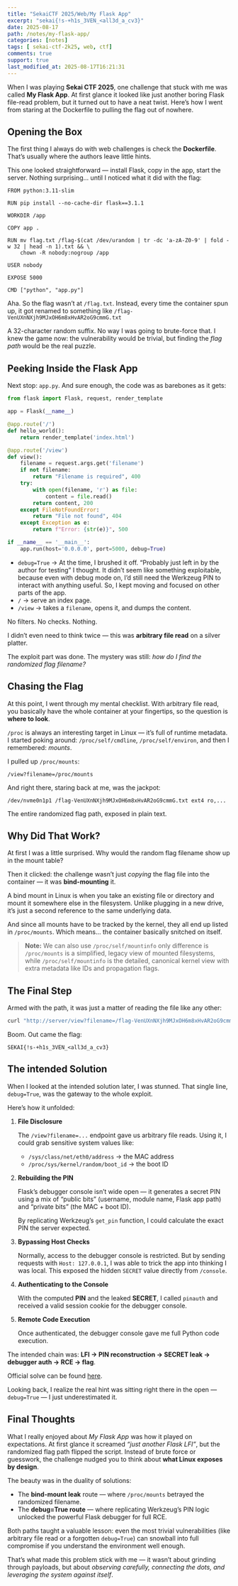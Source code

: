 ```yaml
---
title: "SekaiCTF 2025/Web/My Flask App"
excerpt: "sekai{!s-+h1s_3VEN_<all3d_a_cv3}"
date: 2025-08-17
path: /notes/my-flask-app/
categories: [notes]
tags: [ sekai-ctf-2k25, web, ctf]
comments: true
support: true
last_modified_at: 2025-08-17T16:21:31
---
```



When I was playing **Sekai CTF 2025**, one challenge that stuck with me was called **My Flask App**. At first glance it looked like just another boring Flask file-read problem, but it turned out to have a neat twist. Here’s how I went from staring at the Dockerfile to pulling the flag out of nowhere.

## Opening the Box

The first thing I always do with web challenges is check the **Dockerfile**. That’s usually where the authors leave little hints.

This one looked straightforward — install Flask, copy in the app, start the server. Nothing surprising… until I noticed what it did with the flag:

```docker
FROM python:3.11-slim

RUN pip install --no-cache-dir flask==3.1.1

WORKDIR /app

COPY app .

RUN mv flag.txt /flag-$(cat /dev/urandom | tr -dc 'a-zA-Z0-9' | fold -w 32 | head -n 1).txt && \
    chown -R nobody:nogroup /app

USER nobody

EXPOSE 5000

CMD ["python", "app.py"]
```

Aha. So the flag wasn’t at `/flag.txt`. Instead, every time the container spun up, it got renamed to something like `/flag-VenUXnNXjh9MJxOH6m8xHvAR2oG9cmmG.txt`

A 32-character random suffix. No way I was going to brute-force that. I knew the game now: the vulnerability would be trivial, but finding the *flag path* would be the real puzzle.

## Peeking Inside the Flask App

Next stop: `app.py`. And sure enough, the code was as barebones as it gets:

```python
from flask import Flask, request, render_template

app = Flask(__name__)

@app.route('/')
def hello_world():
    return render_template('index.html')

@app.route('/view')
def view():
    filename = request.args.get('filename')
    if not filename:
        return "Filename is required", 400
    try:
        with open(filename, 'r') as file:
            content = file.read()
        return content, 200
    except FileNotFoundError:
        return "File not found", 404
    except Exception as e:
        return f"Error: {str(e)}", 500

if __name__ == '__main__':
    app.run(host='0.0.0.0', port=5000, debug=True)
```

- `debug=True` → At the time, I brushed it off. “Probably just left in by the author for testing” I thought. It didn’t seem like something exploitable, because even with debug mode on, I’d still need the Werkzeug PIN to interact with anything useful. So, I kept moving and focused on other parts of the app.
- `/` → serve an index page.
- `/view` → takes a `filename`, opens it, and dumps the content.

No filters. No checks. Nothing.

I didn’t even need to think twice — this was **arbitrary file read** on a silver platter.

The exploit part was done. The mystery was still: *how do I find the randomized flag filename?*

## Chasing the Flag

At this point, I went through my mental checklist. With arbitrary file read, you basically have the whole container at your fingertips, so the question is **where to look**.

`/proc` is always an interesting target in Linux — it’s full of runtime metadata. I started poking around: `/proc/self/cmdline`, `/proc/self/environ`, and then I remembered: *mounts*.

I pulled up `/proc/mounts`:

```
/view?filename=/proc/mounts
```

And right there, staring back at me, was the jackpot:

```
/dev/nvme0n1p1 /flag-VenUXnNXjh9MJxOH6m8xHvAR2oG9cmmG.txt ext4 ro,...
```

The entire randomized flag path, exposed in plain text.

## Why Did That Work?

At first I was a little surprised. Why would the random flag filename show up in the mount table?

Then it clicked: the challenge wasn’t just *copying* the flag file into the container — it was **bind-mounting** it.

A bind mount in Linux is when you take an existing file or directory and mount it somewhere else in the filesystem. Unlike plugging in a new drive, it’s just a second reference to the same underlying data.

And since all mounts have to be tracked by the kernel, they all end up listed in `/proc/mounts`. Which means… the container basically snitched on itself.

> **Note:** We can also use `/proc/self/mountinfo` only difference is `/proc/mounts` is a simplified, legacy view of mounted filesystems, while `/proc/self/mountinfo` is the detailed, canonical kernel view with extra metadata like IDs and propagation flags.

## The Final Step

Armed with the path, it was just a matter of reading the file like any other:

```bash
curl "http://server/view?filename=/flag-VenUXnNXjh9MJxOH6m8xHvAR2oG9cmmG.txt"
```
Boom. Out came the flag:

```
SEKAI{!s-+h1s_3VEN_<all3d_a_cv3}
```


## The intended Solution

When I looked at the intended solution later, I was stunned. That single line, `debug=True`, was the gateway to the whole exploit.

Here’s how it unfolded:

1. **File Disclosure**
    
    The `/view?filename=...` endpoint gave us arbitrary file reads. Using it, I could grab sensitive system values like:
    
    - `/sys/class/net/eth0/address` → the MAC address
    - `/proc/sys/kernel/random/boot_id` → the boot ID
2. **Rebuilding the PIN**
    
    Flask’s debugger console isn’t wide open — it generates a secret PIN using a mix of “public bits” (username, module name, Flask app path) and “private bits” (the MAC + boot ID).
    
    By replicating Werkzeug’s `get_pin` function, I could calculate the exact PIN the server expected.
    
3. **Bypassing Host Checks**
    
    Normally, access to the debugger console is restricted. But by sending requests with `Host: 127.0.0.1`, I was able to trick the app into thinking I was local. This exposed the hidden `SECRET` value directly from `/console`.
    
4. **Authenticating to the Console**
    
    With the computed **PIN** and the leaked **SECRET**, I called `pinauth` and received a valid session cookie for the debugger console.
    
5. **Remote Code Execution**
    
    Once authenticated, the debugger console gave me full Python code execution.

The intended chain was: **LFI → PIN reconstruction → SECRET leak → debugger auth → RCE → flag**.

Official solve can be found [here](https://github.com/project-sekai-ctf/sekaictf-2025/blob/main/web/my-flask-app/solution/solve.py).

Looking back, I realize the real hint was sitting right there in the open — `debug=True` — I just underestimated it.

## Final Thoughts

What I really enjoyed about *My Flask App* was how it played on expectations. At first glance it screamed *“just another Flask LFI”*, but the randomized flag path flipped the script. Instead of brute force or guesswork, the challenge nudged you to think about **what Linux exposes by design**.

The beauty was in the duality of solutions:

- The **bind-mount leak** route — where `/proc/mounts` betrayed the randomized filename.
- The **debug=True route** — where replicating Werkzeug’s PIN logic unlocked the powerful Flask debugger for full RCE.

Both paths taught a valuable lesson: even the most trivial vulnerabilities (like arbitrary file read or a forgotten `debug=True`) can snowball into full compromise if you understand the environment well enough.

That’s what made this problem stick with me — it wasn’t about grinding through payloads, but about *observing carefully, connecting the dots, and leveraging the system against itself*.